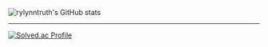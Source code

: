 ![rylynntruth's GitHub stats](https://github-readme-stats.vercel.app/api?username=rylynntruth&show_icons=true&theme=dark)  
* * *
[![Solved.ac Profile](http://mazassumnida.wtf/api/generate_badge?boj=rylynntruth)](https://solved.ac/rylynntruth)
